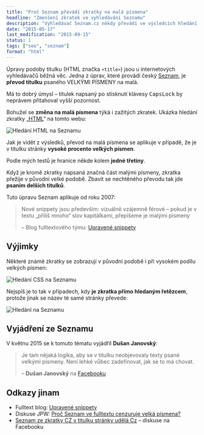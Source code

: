 ```yaml
---
title: "Proč Seznam převádí zkratky na malá písmena"
headline: "Zmenšení zkratek ve vyhledávání Seznamu"
description: "Vyhledávač Seznam.cz někdy převádí ve výsledcích hledání VELKÁ písmena na malá. Kdy a proč?"
date: "2015-05-17"
last_modification: "2015-09-15"
status: 1
tags: ["seo", "seznam"]
format: "html"
---
```


<p>Úpravy podoby titulku (HTML značka <code>&lt;title></code>) jsou u internetových vyhledávačů běžná věc. Jedna z úprav, které provádí český <a href="/seznam">Seznam</a>, je <b>převod titulku</b> psaného VELKÝMI PÍSMENY na malá.</p>

<p>Má to dobrý úmysl – titulek napsaný po stisknutí klávesy <kbd>CapsLock</kbd> by neprávem přitahoval vyšší pozornost.</p>

<p>Bohužel se <b>změna na malá písmena</b> týká i zažitých zkratek. Ukázka hledání zkratky „<a href="http://search.seznam.cz/?q=HTML+site%3Ajecas.cz">HTML</a>“ na tomto webu:</p>

<p><img src="/files/seznam-velka-pismena/hledani-html.png" alt="Hledání HTML na Seznamu" class="border"></p>
































<p>Jak je vidět z výsledků, převod na malá písmena se aplikuje v případě, že je v titulku stránky <b>vysoké procento velkých písmen</b>.</p>

<p>Podle mých testů je hranice někde kolem <b>jedné třetiny</b>.</p>


<p>Když je kromě zkratky napsaná značná část malými písmeny, zkratka přežije v původní velké podobě. Zbavit se nechtěného převodu tak jde <b>psaním delších titulků</b>.</p>


<p>Tuto úpravu Seznam aplikuje od roku 2007:</p>

<blockquote cite="http://fulltext.sblog.cz/2007/10/11/upravene-snippety/">
  <p>Nové snippety jsou především: vizuálně vzájemně férové – pokud je v textu „příliš mnoho“ slov kapitálkami, přepíšeme je malými písmeny</p>
  
  <p class="autor">– Blog fulltextového týmu: <a href="http://fulltext.sblog.cz/2007/10/11/upravene-snippety/">Upravené snippety</a></p>
</blockquote>






<h2 id="vyjimky">Výjimky</h2>

<p>Některé známé zkratky se zobrazují v původní podobě i při vysokém podílu velkých písmen:</p>


<p><img src="/files/seznam-velka-pismena/hledani-css.png" alt="Hledání CSS na Seznamu" class="border"></p>


















<p>Nejspíš je to tak v případech, kdy <b>je zkratka přímo hledaným řetězcem</b>, protože jinak se název té samé stránky převede:</p>

<p><img src="/files/seznam-velka-pismena/hledani-css-site.png" alt="Hledání na Seznamu" class="border"></p>














<h2 id="vyjadreni">Vyjádření ze Seznamu</h2>

<p>V květnu 2015 se k tomuto tématu vyjádřil <b>Dušan Janovský</b>:</p>

<blockquote cite="https://www.facebook.com/dusan.janovsky/posts/10204529024529128">
  <p>Je tam nějaká logika, aby se v titulku neobjevovaly texty psané velkými písmeny. Není lehké vůbec zadefinovat, jak se to má chovat.</p>
  
  <p class="autor">– <b>Dušan Janovský</b> na <a href="https://www.facebook.com/dusan.janovsky/posts/10204529024529128">Facebooku</a></p>
</blockquote>





<h2 id="odkazy">Odkazy jinam</h2>

<ul>
  <li>Fulltext blog: <a href="http://fulltext.sblog.cz/2007/10/11/upravene-snippety/">Upravené snippety</a></li>
  
  <li>Diskuse JPW: <a href="http://diskuse.jakpsatweb.cz/?action=vthread&forum=13&topic=62209">Proč Seznam ve fulltextu cenzuruje velká písmena? </a></li>
  
  <li><a href="https://www.facebook.com/dusan.janovsky/posts/10204529024529128">Seznam ze zkratky CZ v titulku stránky udělá Cz</a> – diskuse na Facebooku</li>
</ul>